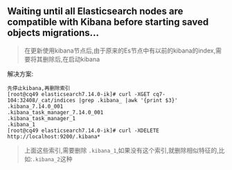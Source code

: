 


## Waiting until all Elasticsearch nodes are compatible with Kibana before starting saved objects migrations...
> 在更新使用kibana节点后,由于原来的Es节点中有以前的kibana的index,需要将其删除后,在启动kibana

解决方案:
```shell
先停止kibana,再删除索引
[root@cq49 elasticsearch7.14.0-ik]# curl -XGET cq7-104:32408/_cat/indices |grep .kibana_ |awk '{print $3}'
.kibana_7.14.0_001
.kibana_task_manager_7.14.0_001
.kibana_task_manager_1
.kibana_1
[root@cq49 elasticsearch7.14.0-ik]# curl -XDELETE http://localhost:9200/.kibana*
```
> 上面这些索引,需要删除 `.kibana_1`,如果没有这个索引,就删除相似特征的,比如:`.kibana_2`这种
